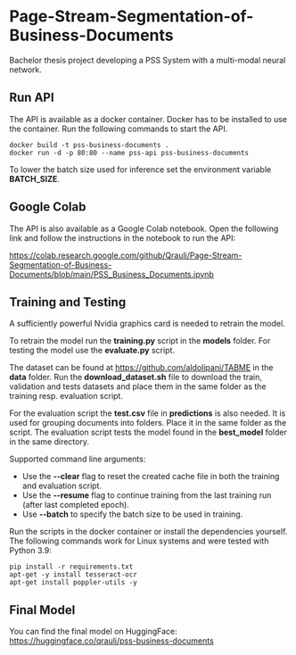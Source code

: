# Page-Stream-Segmentation-of-Business-Documents
Bachelor thesis project developing a PSS System with a multi-modal neural network. 

## Run API
The API is available as a docker container. Docker has to be installed to use the container.
Run the following commands to start the API.

    docker build -t pss-business-documents .
    docker run -d -p 80:80 --name pss-api pss-business-documents

To lower the batch size used for inference set the environment variable **BATCH_SIZE**.

## Google Colab 
The API is also available as a Google Colab notebook.
Open the following link and follow the instructions in the notebook to run the API: 

https://colab.research.google.com/github/Qrauli/Page-Stream-Segmentation-of-Business-Documents/blob/main/PSS_Business_Documents.ipynb

## Training and Testing
A sufficiently powerful Nvidia graphics card is needed to retrain the model.

To retrain the model run the **training.py** script in the **models** folder.
For testing the model use the **evaluate.py** script.

The dataset can be found at https://github.com/aldolipani/TABME in the **data** folder.
Run the **download_dataset.sh** file to download the train, validation and tests datasets and place them in the same folder as the training resp. evaluation script.

For the evaluation script the **test.csv** file in **predictions** is also needed. It is used for grouping documents into folders. Place it in the same folder as the script.
The evaluation script tests the model found in the **best_model** folder in the same directory.

Supported command line arguments:
- Use the **--clear** flag to reset the created cache file in both the training and evaluation script.
- Use the **--resume** flag to continue training from the last training run (after last completed epoch).
- Use **--batch** to specify the batch size to be used in training.

Run the scripts in the docker container or install the dependencies yourself.
The following commands work for Linux systems and were tested with Python 3.9:
    
    pip install -r requirements.txt
    apt-get -y install tesseract-ocr
    apt-get install poppler-utils -y

## Final Model
You can find the final model on HuggingFace: https://huggingface.co/qrauli/pss-business-documents